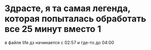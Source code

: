 # Здрасте, я та самая легенда, которая попыталась обработать все 25 минут вместо 1
в файле life дз начинается с 02:57 и где-то до 04:00

